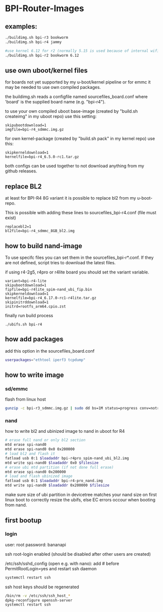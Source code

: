 # BPI-Router-Images

## examples:

```sh
./buildimg.sh bpi-r3 bookworm
./buildimg.sh bpi-r4 jammy

#use kernel 6.12 for r2 (normally 5.15 is used because of internal wifi support)
./buildimg.sh bpi-r2 bookworm 6.12
```

## use own uboot/kernel files

for boards not yet supported by my u-boot/kernel pipeline
or for emmc it may be needed to use own compiled packages.

the buildimg.sh reads a configfile named sourcefiles_board.conf where 'board'
is the supplied board name (e.g. "bpi-r4").

to use your own compiled uboot base-image (created by "build.sh createimg" in my uboot repo)
use this setting:
```
skipubootdownload=1
imgfile=bpi-r4_sdmmc.img.gz
```
for own kernel-package (created by "build.sh pack" in my kernel repo) use this:
```
skipkerneldownload=1
kernelfile=bpi-r4_6.5.0-rc1.tar.gz
```
both configs can be used together to not download anything from my github releases.

## replace BL2

at least for BPI-R4 8G variant it is possible to replace bl2 from my u-boot-repo.

This is possible with adding these lines to sourcefiles_bpi-r4.conf (file must exist)

```
replacebl2=1
bl2file=bpi-r4_sdmmc_8GB_bl2.img
```

## how to build nand-image

To use specifc files you can set them in the sourcefiles_bpi-r*.conf.
If they are not defined, script tries to download the latest files.

if using r4-2g5, r4pro or r4lite board you should set the variant variable.

```
variant=bpi-r4-lite
skipubootdownload=1
fipfile=bpi-r4lite_spim-nand_ubi_fip.bin
skipkerneldownload=1
kernelfile=bpi-r4_6.17.0-rc1-r4lite.tar.gz
skipinitrddownload=1
initrd=rootfs_arm64.cpio.zst
```
finally run build process
```
./ubifs.sh bpi-r4
```
## how add packages

add this option in the sourcefiles_board.conf

```sh
userpackages="ethtool iperf3 tcpdump"
```

## how to write image

### sd/emmc

flash from linux host

```sh
gunzip -c bpi-r3_sdmmc.img.gz | sudo dd bs=1M status=progress conv=notrunc,fsync of=/dev/sdX
```

### nand

how to write bl2 and ubinized image to nand in uboot for R4

```sh
# erase full nand or only bl2 section
mtd erase spi-nand0
mtd erase spi-nand0 0x0 0x200000
# load bl2 and flash it
fatload usb 0:1 $loadaddr bpi-r4pro_spim-nand_ubi_bl2.img
mtd write spi-nand0 $loadaddr 0x0 $filesize
# erase ubi mtd partition (if not done full erase)
mtd erase spi-nand0 0x200000
# load and flash ubinized image
fatload usb 0:1 $loadaddr bpi-r4-pro_nand.img
mtd write spi-nand0 $loadaddr 0x200000 $filesize
```
make sure size of ubi partition in devicetree matches your nand size on first linux boot to correctly resize the ubifs, else EC errors occour when booting from nand.

## first bootup

### login

user: root
password: bananapi

ssh root-login enabled (should be disabled after other users are created)

/etc/ssh/sshd_config (open e.g. with nano):
add # before PermitRootLogin=yes
and restart ssh daemon

```sh
systemctl restart ssh
```

ssh host keys should be regenerated

```sh
/bin/rm -v /etc/ssh/ssh_host_*
dpkg-reconfigure openssh-server
systemctl restart ssh
```
